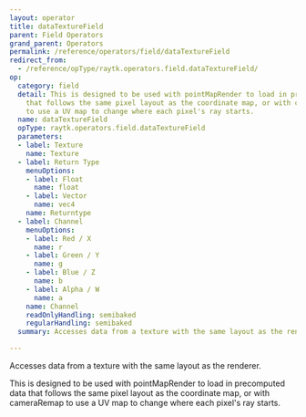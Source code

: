 ```yaml
---
layout: operator
title: dataTextureField
parent: Field Operators
grand_parent: Operators
permalink: /reference/operators/field/dataTextureField
redirect_from:
  - /reference/opType/raytk.operators.field.dataTextureField/
op:
  category: field
  detail: This is designed to be used with pointMapRender to load in precomputed data
    that follows the same pixel layout as the coordinate map, or with cameraRemap
    to use a UV map to change where each pixel's ray starts.
  name: dataTextureField
  opType: raytk.operators.field.dataTextureField
  parameters:
  - label: Texture
    name: Texture
  - label: Return Type
    menuOptions:
    - label: Float
      name: float
    - label: Vector
      name: vec4
    name: Returntype
  - label: Channel
    menuOptions:
    - label: Red / X
      name: r
    - label: Green / Y
      name: g
    - label: Blue / Z
      name: b
    - label: Alpha / W
      name: a
    name: Channel
    readOnlyHandling: semibaked
    regularHandling: semibaked
  summary: Accesses data from a texture with the same layout as the renderer.

---
```



Accesses data from a texture with the same layout as the renderer.

This is designed to be used with pointMapRender to load in precomputed data that follows the same pixel layout as the coordinate map, or with cameraRemap to use a UV map to change where each pixel's ray starts.
